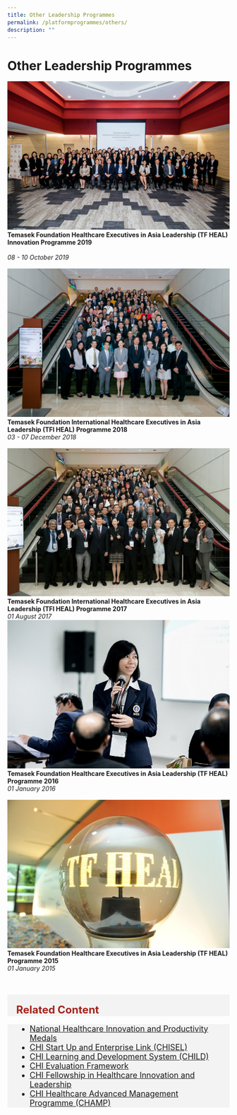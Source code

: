 ```yaml
---
title: Other Leadership Programmes
permalink: /platformprogrammes/others/
description: ""
---
```

# Other Leadership Programmes


<div class="row">
<div class="col"> 
<img alt="2019" src="/images/tf%20heal%202019.jpg"><br>
		<div class="header"><b>Temasek Foundation Healthcare Executives in Asia Leadership (TF HEAL) Innovation Programme 2019 </b></div><br>
		<div class="para"><em>08 - 10 October 2019</em>
</div>
<br>

</div>
	<div class="col"> 
<img alt="2018" src="/images/img_9040-min.jpg">
		<br>
	<div class="header"><b>Temasek Foundation International Healthcare Executives in Asia Leadership (TFI HEAL) Programme 2018</b></div>
	<div class="para"><em>03 - 07 December 2018</em>

</div>
<br>

</div>
	<div class="col"> 
<img alt="2017" src="/images/ldrship_prog_tfi_heal_2017_1.jpeg"><br>
	<div class="header"><b>Temasek Foundation International Healthcare Executives in Asia Leadership (TFI HEAL) Programme 2017</b></div>
	<div class="para"><em>01 August 2017</em>

</div>
</div></div>

<div class="row">
<div class="col"> 
<img alt="2016" src="/images/ldrship_prog_tfi_heal_2016_1.jpeg"><br>
		<div class="header"><b>Temasek Foundation Healthcare Executives in Asia Leadership (TF HEAL) Programme 2016 </b></div>
		<div class="para"><em>01 January 2016</em>
</div>
<br>

</div>
	<div class="col"> 
<img alt="2015" src="/images/ldrship_prog_tfi_heal_2015_1.jpeg"><br>
	<div class="header"><b>Temasek Foundation Healthcare Executives in Asia Leadership (TF HEAL) Programme 2015</b></div>
	<div class="para"><em>01 January 2015</em>
</div>
<br>

		
</div>
	<div class="col"> 
<br>
	<div class="header"></div>
	<div class="para">
</div>
<br></div></div>





<div style="font-size:24px; font-weight: 700; color: #a6221c; background-color: #f3f3f3; padding: 20px 0px 0px 20px;" class="row"> Related Content</div>

<div style="font-size:18px ;background-color: #f3f3f3; padding: 0px 25px 0px 20px;" class="row">
	<ul>
			<li><a href="/platformprogrammes/nhipm/">National Healthcare Innovation and Productivity Medals</a></li>
		<li><a href="/platformprogrammes/chisel/">CHI Start Up and Enterprise Link (CHISEL)</a></li>
			<li><a href="/platformprogrammes/child/">CHI Learning and Development System (CHILD)</a></li>
		<li><a href="/platformprogrammes/chief/">CHI Evaluation Framework</a></li>
			<li><a href="/platformprogrammes/chi-fellowship/">CHI Fellowship in Healthcare Innovation and Leadership</a></li>
	<li><a href="/platformprogrammes/chi-champ/">CHI Healthcare Advanced Management Programme (CHAMP)</a></li>
	</ul>
</div>